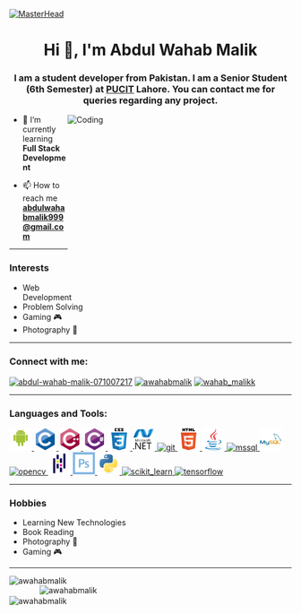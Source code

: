 [![MasterHead](https://images.gog-statics.com/6ef71d04edabece8a1cf42bbca8a6d734e69e0136a9b87a237664c0403cc5e09.jpg)](https://github.com/aWahabMalik)

<h1 align="center">Hi 👋, I'm Abdul Wahab Malik</h1>
<h3 align="center">I am a student developer from Pakistan. I am a Senior Student (6th Semester) at <a href = "https://pucit.edu.pk">PUCIT</a> Lahore. You can contact me for queries regarding any project.</h3>
<img align="right" alt="Coding" height = "300" width="400" src="https://media0.giphy.com/media/MT5UUV1d4CXE2A37Dg/giphy.gif">


- 🌱 I’m currently learning **Full Stack Development**

- 📫 How to reach me **abdulwahabmalik999@gmail.com**


----

<h3>Interests</h3>
<ul>
  <li>Web Development</li>
  <li>Problem Solving</li>
  <li>Gaming 🎮</li>
  <li>Photography 📸</li>
</ul>
  
----

<h3 align="left">Connect with me:</h3>
<p align="left">
<a href="https://linkedin.com/in/abdul-wahab-malik-071007217" target="blank"><img align="center" src="https://raw.githubusercontent.com/rahuldkjain/github-profile-readme-generator/master/src/images/icons/Social/linked-in-alt.svg" alt="abdul-wahab-malik-071007217" height="30" width="40" /></a>
<a href="https://kaggle.com/awahabmalik" target="blank"><img align="center" src="https://raw.githubusercontent.com/rahuldkjain/github-profile-readme-generator/master/src/images/icons/Social/kaggle.svg" alt="awahabmalik" height="30" width="40" /></a>
<a href="https://instagram.com/wahab_malikk" target="blank"><img align="center" src="https://raw.githubusercontent.com/rahuldkjain/github-profile-readme-generator/master/src/images/icons/Social/instagram.svg" alt="wahab_malikk" height="30" width="40" /></a>
</p>

----

<h3 align="left">Languages and Tools:</h3>
<p align="left"> <a href="https://developer.android.com" target="_blank" rel="noreferrer"> <img src="https://raw.githubusercontent.com/devicons/devicon/master/icons/android/android-original-wordmark.svg" alt="android" width="40" height="40"/> </a> <a href="https://www.cprogramming.com/" target="_blank" rel="noreferrer"> <img src="https://raw.githubusercontent.com/devicons/devicon/master/icons/c/c-original.svg" alt="c" width="40" height="40"/> </a> <a href="https://www.w3schools.com/cpp/" target="_blank" rel="noreferrer"> <img src="https://raw.githubusercontent.com/devicons/devicon/master/icons/cplusplus/cplusplus-original.svg" alt="cplusplus" width="40" height="40"/> </a> <a href="https://www.w3schools.com/cs/" target="_blank" rel="noreferrer"> <img src="https://raw.githubusercontent.com/devicons/devicon/master/icons/csharp/csharp-original.svg" alt="csharp" width="40" height="40"/> </a> <a href="https://www.w3schools.com/css/" target="_blank" rel="noreferrer"> <img src="https://raw.githubusercontent.com/devicons/devicon/master/icons/css3/css3-original-wordmark.svg" alt="css3" width="40" height="40"/> </a> <a href="https://dotnet.microsoft.com/" target="_blank" rel="noreferrer"> <img src="https://raw.githubusercontent.com/devicons/devicon/master/icons/dot-net/dot-net-original-wordmark.svg" alt="dotnet" width="40" height="40"/> </a> <a href="https://git-scm.com/" target="_blank" rel="noreferrer"> <img src="https://www.vectorlogo.zone/logos/git-scm/git-scm-icon.svg" alt="git" width="40" height="40"/> </a> <a href="https://www.w3.org/html/" target="_blank" rel="noreferrer"> <img src="https://raw.githubusercontent.com/devicons/devicon/master/icons/html5/html5-original-wordmark.svg" alt="html5" width="40" height="40"/> </a> <a href="https://www.java.com" target="_blank" rel="noreferrer"> <img src="https://raw.githubusercontent.com/devicons/devicon/master/icons/java/java-original.svg" alt="java" width="40" height="40"/> </a> <a href="https://www.microsoft.com/en-us/sql-server" target="_blank" rel="noreferrer"> <img src="https://www.svgrepo.com/show/303229/microsoft-sql-server-logo.svg" alt="mssql" width="40" height="40"/> </a> <a href="https://www.mysql.com/" target="_blank" rel="noreferrer"> <img src="https://raw.githubusercontent.com/devicons/devicon/master/icons/mysql/mysql-original-wordmark.svg" alt="mysql" width="40" height="40"/> </a> <a href="https://opencv.org/" target="_blank" rel="noreferrer"> <img src="https://www.vectorlogo.zone/logos/opencv/opencv-icon.svg" alt="opencv" width="40" height="40"/> </a> <a href="https://pandas.pydata.org/" target="_blank" rel="noreferrer"> <img src="https://raw.githubusercontent.com/devicons/devicon/2ae2a900d2f041da66e950e4d48052658d850630/icons/pandas/pandas-original.svg" alt="pandas" width="40" height="40"/> </a> <a href="https://www.photoshop.com/en" target="_blank" rel="noreferrer"> <img src="https://raw.githubusercontent.com/devicons/devicon/master/icons/photoshop/photoshop-line.svg" alt="photoshop" width="40" height="40"/> </a> <a href="https://www.python.org" target="_blank" rel="noreferrer"> <img src="https://raw.githubusercontent.com/devicons/devicon/master/icons/python/python-original.svg" alt="python" width="40" height="40"/> </a> <a href="https://scikit-learn.org/" target="_blank" rel="noreferrer"> <img src="https://upload.wikimedia.org/wikipedia/commons/0/05/Scikit_learn_logo_small.svg" alt="scikit_learn" width="40" height="40"/> </a> <a href="https://www.tensorflow.org" target="_blank" rel="noreferrer"> <img src="https://www.vectorlogo.zone/logos/tensorflow/tensorflow-icon.svg" alt="tensorflow" width="40" height="40"/> </a> </p>

----


<h3>Hobbies</h3>
<ul>
  <li>Learning New Technologies</li>
  <li>Book Reading </li>
  <li>Photography 📸</li>
  <li>Gaming 🎮</li>
</ul>

----

<p><img align="left" src="https://github-readme-stats.vercel.app/api/top-langs?username=awahabmalik&show_icons=true&locale=en&layout=compact" alt="awahabmalik" width = '360' /></p>

<p>&nbsp;<img align="right" src="https://github-readme-stats.vercel.app/api?username=awahabmalik&show_icons=true&locale=en" alt="awahabmalik" width = "450" /></p>

<p><img align="center" src="https://github-readme-streak-stats.herokuapp.com/?user=awahabmalik&" alt="awahabmalik" /></p>
